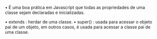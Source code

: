 • É uma boa prática em Javascript que todas as propriedades de uma classe sejam declaradas e inicializadas.

• extends : herdar de uma classe.
• super() : usada para acessar o objeto pai de um objeto, em outros casos, é usada para acessar a classe pai de uma classe.
